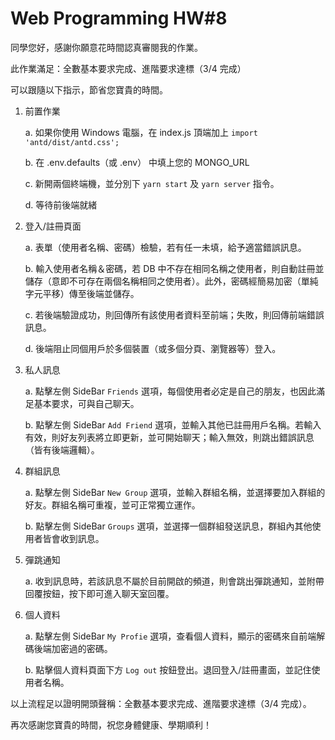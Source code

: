 # Web Programming HW#8

同學您好，感謝你願意花時間認真審閱我的作業。

此作業滿足：全數基本要求完成、進階要求達標（3/4 完成）

可以跟隨以下指示，節省您寶貴的時間。


1. 前置作業

    a. 如果你使用 Windows 電腦，在 index.js 頂端加上 `import 'antd/dist/antd.css';`

    b. 在 .env.defaults（或 .env） 中填上您的 MONGO_URL

    c. 新開兩個終端機，並分別下 `yarn start` 及 `yarn server` 指令。

    d. 等待前後端就緒

2. 登入/註冊頁面

    a. 表單（使用者名稱、密碼）檢驗，若有任一未填，給予適當錯誤訊息。

    b. 輸入使用者名稱＆密碼，若 DB 中不存在相同名稱之使用者，則自動註冊並儲存（意即不可存在兩個名稱相同之使用者）。此外，密碼經簡易加密（單純字元平移）傳至後端並儲存。

    c. 若後端驗證成功，則回傳所有該使用者資料至前端；失敗，則回傳前端錯誤訊息。

    d. 後端阻止同個用戶於多個裝置（或多個分頁、瀏覽器等）登入。

3. 私人訊息

    a. 點擊左側 SideBar `Friends` 選項，每個使用者必定是自己的朋友，也因此滿足基本要求，可與自己聊天。

    b. 點擊左側 SideBar `Add Friend` 選項，並輸入其他已註冊用戶名稱。若輸入有效，則好友列表將立即更新，並可開始聊天；輸入無效，則跳出錯誤訊息（皆有後端邏輯）。

4. 群組訊息

    a. 點擊左側 SideBar `New Group` 選項，並輸入群組名稱，並選擇要加入群組的好友。群組名稱可重複，並可正常獨立運作。

    b. 點擊左側 SideBar `Groups` 選項，並選擇一個群組發送訊息，群組內其他使用者皆會收到訊息。

5. 彈跳通知

    a. 收到訊息時，若該訊息不屬於目前開啟的頻道，則會跳出彈跳通知，並附帶回覆按鈕，按下即可進入聊天室回覆。

6. 個人資料

    a. 點擊左側 SideBar `My Profie` 選項，查看個人資料，顯示的密碼來自前端解碼後端加密過的密碼。

    b. 點擊個人資料頁面下方 `Log out` 按鈕登出。退回登入/註冊畫面，並記住使用者名稱。

以上流程足以證明開頭聲稱：全數基本要求完成、進階要求達標（3/4 完成）。

再次感謝您寶貴的時間，祝您身體健康、學期順利！

